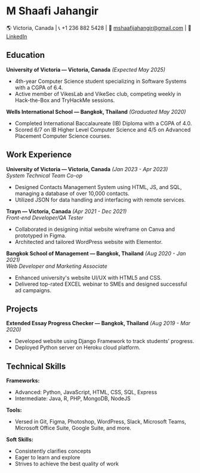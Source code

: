 # M Shaafi Jahangir

🌎 Victoria, Canada | 📞 +1 236 882 5428 | 📧 mshaafijahangir@gmail.com | 🔗 [LinkedIn](https://www.linkedin.com/in/m-shaafi-jahangir/)

## Education

**University of Victoria — Victoria, Canada** *(Expected May 2025)*  
- 4th-year Computer Science student specializing in Software Systems with a CGPA of 6.4.
- Active member of VikesLab and VikeSec club, competing weekly in Hack-the-Box and TryHackMe sessions.

**Wells International School — Bangkok, Thailand** *(Graduated May 2020)*  
- Completed International Baccalaureate (IB) Diploma with a CGPA of 4.0.
- Scored 6/7 on IB Higher Level Computer Science and 4/5 on Advanced Placement Computer Science courses.

## Work Experience

**University of Victoria — Victoria, Canada** *(Jan 2023 - Apr 2023)*  
*System Technical Team Co-op*
- Designed Contacts Management System using HTML, JS, and SQL, managing a database of over 10,000 contacts.
- Utilized JSON for data handling and interfacing with remote services.

**Trayn — Victoria, Canada** *(Apr 2021 - Dec 2021)*  
*Front-end Developer/QA Tester*
- Collaborated in designing initial website wireframe on Canva and prototyped in Figma.
- Architected and tailored WordPress website with Elementor.

**Bangkok School of Management — Bangkok, Thailand** *(Aug 2020 - Jan 2021)*  
*Web Developer and Marketing Associate*
- Enhanced university's website UI/UX with HTML5 and CSS.
- Delivered top-rated EXCEL webinar to SMEs and designed successful ad campaigns.

## Projects

**Extended Essay Progress Checker — Bangkok, Thailand** *(Aug 2019 - Mar 2020)*  
- Developed website using Django Framework to track students’ progress.
- Deployed Python server on Heroku cloud platform.

## Technical Skills

**Frameworks:**  
- Advanced: Python, JavaScript, HTML, CSS, SQL, Express
- Intermediate: Java, R, PHP, MongoDB, NodeJS

**Tools:**  
- Versed in Git, Figma, Photoshop, WordPress, Slack, Microsoft Teams, Microsoft Office Suite, Google Suite, and more.

**Soft Skills:**  
- Consistently clarifies concepts
- Eager to learn and explore
- Strives to achieve the best quality of work
